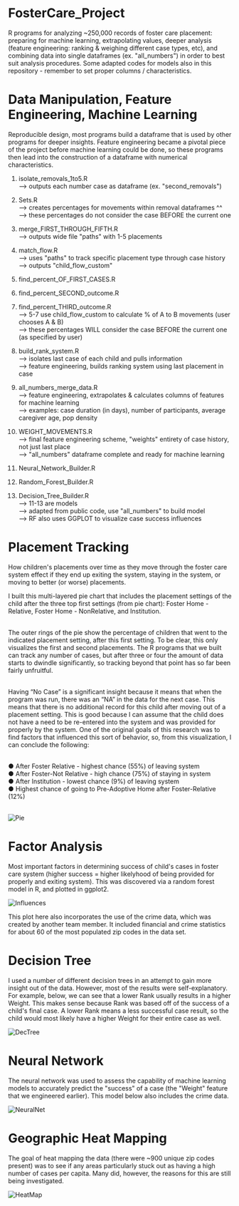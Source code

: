 # FosterCare_Project
R programs for analyzing ~250,000 records of foster care placement: preparing for machine learning, extrapolating values, deeper analysis (feature engineering: ranking & weighing different case types, etc), and combining data into single dataframes (ex. "all_numbers") in order to best suit analysis procedures. Some adapted codes for models also in this repository - remember to set proper columns / characteristics.  </br>

# Data Manipulation, Feature Engineering, Machine Learning
Reproducible design, most programs build a dataframe that is used by other programs for deeper insights. Feature engineering became a pivotal piece of the project before machine learning could be done, so these programs then lead into the construction of a dataframe with numerical characteristics.  </br>

 1) isolate_removals_1to5.R        
 --> outputs each number case as dataframe (ex. "second_removals")
 
 2) Sets.R                         
 --> creates percentages for movements within removal dataframes ^^ </br>
 --> these percentages do not consider the case BEFORE the current one
 
 3) merge_FIRST_THROUGH_FIFTH.R    
 --> outputs wide file "paths" with 1-5 placements
 
 4) match_flow.R                   
 --> uses "paths" to track specific placement type through case history </br>
 --> outputs "child_flow_custom"
 
 5) find_percent_OF_FIRST_CASES.R  
 6) find_percent_SECOND_outcome.R
 7) find_percent_THIRD_outcome.R </br>
 --> 5-7 use child_flow_custom to calculate % of A to B movements (user chooses A & B)  </br>
 --> these percentages WILL consider the case BEFORE the current one (as specified by user)
 
 8) build_rank_system.R  </br>
 --> isolates last case of each child and pulls information </br>
 --> feature engineering, builds ranking system using last placement in case
 
 9) all_numbers_merge_data.R       
 --> feature engineering, extrapolates & calculates columns of features for machine learning </br>
 --> examples: case duration (in days), number of participants, average caregiver age, pop density
 
10) WEIGHT_MOVEMENTS.R             
--> final feature engineering scheme, "weights" entirety of case history, not just last place </br>
--> "all_numbers" dataframe complete and ready for machine learning

11) Neural_Network_Builder.R </br>
12) Random_Forest_Builder.R </br>
13) Decision_Tree_Builder.R </br>
--> 11-13 are models </br>
--> adapted from public code, use "all_numbers" to build model </br>
--> RF also uses GGPLOT to visualize case success influences </br>


# Placement Tracking
How children's placements over time as they move through the foster care system effect if they end up exiting the system, staying in the system, or moving to better (or worse) placements.  </br>

I built this multi-layered pie chart that includes the placement settings of the child after the three top first settings
(from pie chart): Foster Home - Relative, Foster Home - NonRelative, and Institution.</br></br>

The outer rings of the pie show the percentage of children that went to the indicated placement setting, after this first setting. To be clear, this only visualizes the first and second placements. The R programs that we built can track any number of cases, but after three or four the amount of data starts to dwindle significantly, so tracking beyond that point has so far been fairly unfruitful.  </br></br>

Having “No Case” is a significant insight because it means that when the program was run, there was an “NA” in the data for the next case. This means that there is no additional record for this child after moving out of a placement setting. This is good because I can assume that the child does not have a need to be re-entered into the system and was provided for properly by the system. One of the original goals of this research was to find factors that influenced this sort of behavior, so, from this visualization, I can conclude the following:</br></br>

● After Foster Relative - highest chance (55%) of leaving system</br>
● After Foster-Not Relative - high chance (75%) of staying in system</br>
● After Institution - lowest chance (9%) of leaving system</br>
● Highest chance of going to Pre-Adoptive Home after Foster-Relative (12%)</br>
</br>


![Pie](https://raw.githubusercontent.com/mathemacode/FosterCare_Project/master/Pie.PNG) </br>


# Factor Analysis
Most important factors in determining success of child's cases in foster care system (higher success = higher likelyhood of being provided for properly and exiting system).  This was discovered via a random forest model in R, and plotted in ggplot2.

![Influences](https://raw.githubusercontent.com/mathemacode/FosterCare_Project/master/Influences_Inc_CrimeData.png) </br>

This plot here also incorporates the use of the crime data, which was created by another team member.  It included financial and crime statistics for about 60 of the most populated zip codes in the data set.

# Decision Tree
I used a number of different decision trees in an attempt to gain more insight out of the data.  However, most of the results were self-explanatory.  For example, below, we can see that a lower Rank usually results in a higher Weight.  This makes sense because Rank was based off of the success of a child's final case.  A lower Rank means a less successful case result, so the child would most likely have a higher Weight for their entire case as well.

![DecTree](https://raw.githubusercontent.com/mathemacode/FosterCare_Project/master/dectree_WEIGHT_RANK.png) </br>

# Neural Network
The neural network was used to assess the capability of machine learning models to accurately predict the "success" of a case (the "Weight" feature that we engineered earlier).  This model below also includes the crime data.

![NeuralNet](https://raw.githubusercontent.com/mathemacode/FosterCare_Project/master/Neural_with_Crime.PNG) </br>

# Geographic Heat Mapping
The goal of heat mapping the data (there were ~900 unique zip codes present) was to see if any areas particularly stuck out as having a high number of cases per capita.  Many did, however, the reasons for this are still being investigated.</br>

![HeatMap](https://raw.githubusercontent.com/mathemacode/FosterCare_Project/master/HeatMap_COMPARE.png) </br>
